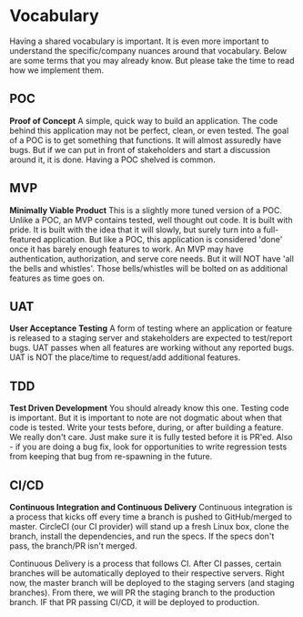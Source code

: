 # Vocabulary
Having a shared vocabulary is important. It is even more important to understand the specific/company nuances around that vocabulary. Below are some terms that you may already know. But please take the time to read how we implement them.

## POC
**Proof of Concept** A simple, quick way to build an application. The code behind this application may not be perfect, clean, or even tested. The goal of a POC is to get something that functions. It will almost assuredly have bugs. But if we can put in front of stakeholders and start a discussion around it, it is done. Having a POC shelved is common.

## MVP
**Minimally Viable Product** This is a slightly more tuned version of a POC. Unlike a POC, an MVP contains tested, well thought out code. It is built with pride. It is built with the idea that it will slowly, but surely turn into a full-featured application. But like a POC, this application is considered 'done' once it has barely enough features to work. An MVP may have authentication, authorization, and serve core needs. But it will NOT have 'all the bells and whistles'. Those bells/whistles will be bolted on as additional features as time goes on.

## UAT 
**User Acceptance Testing** A form of testing where an application or feature is released to a staging server and stakeholders are expected to test/report bugs. UAT passes when all features are working without any reported bugs. UAT is NOT the place/time to request/add additional features.

## TDD
**Test Driven Development**
You should already know this one. Testing code is important. But it is important to note are not dogmatic about when that code is tested. Write your tests before, during, or after building a feature. We really don't care. Just make sure it is fully tested before it is PR'ed. Also - if you are doing a bug fix, look for opportunities to write regression tests from keeping that bug from re-spawning in the future.

## CI/CD
**Continuous Integration and Continuous Delivery**
Continuous integration is a process that kicks off every time a branch is pushed to GitHub/merged to master. CircleCI (our CI provider) will stand up a fresh Linux box, clone the branch, install the dependencies, and run the specs. If the specs don't pass, the branch/PR isn't merged.

Continuous Delivery is a process that follows CI. After CI passes, certain branches will be automatically deployed to their respective servers. Right now, the master branch will be deployed to the staging servers (and staging branches). From there, we will PR the staging branch to the production branch. IF that PR passing CI/CD, it will be deployed to production.